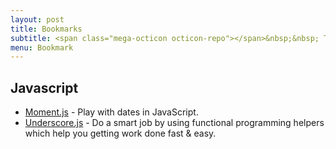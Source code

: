 ```yaml
---
layout: post
title: Bookmarks
subtitle: <span class="mega-octicon octicon-repo"></span>&nbsp;&nbsp; Things 'I' liked most
menu: Bookmark
---
```



## Javascript
- [Moment.js](http://momentjs.com/) - Play with dates in JavaScript.
- [Underscore.js](http://underscorejs.org/) - Do a smart job by using functional programming helpers which help you getting work done fast & easy.